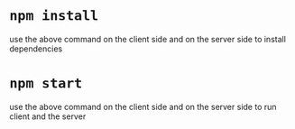 # `npm install`
use the above command on the client side and on the server side to install dependencies

# `npm start`
use the above command on the client side and on the server side to run client and the server

